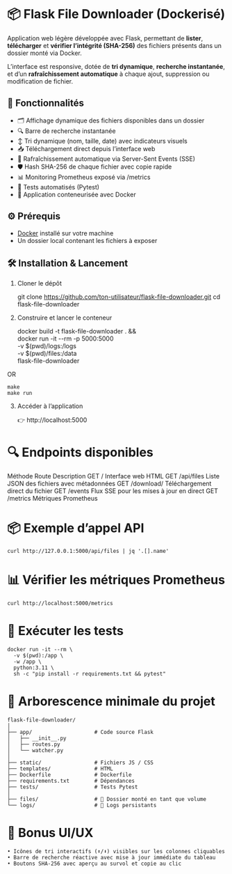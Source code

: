 # 📦 Flask File Downloader (Dockerisé)

Application web légère développée avec Flask, permettant de **lister**, **télécharger** et **vérifier l’intégrité (SHA-256)** des fichiers présents dans un dossier monté via Docker.

L’interface est responsive, dotée de **tri dynamique**, **recherche instantanée**, et d’un **rafraîchissement automatique** à chaque ajout, suppression ou modification de fichier.


## 🚀 Fonctionnalités

- 🗂️ Affichage dynamique des fichiers disponibles dans un dossier
- 🔍 Barre de recherche instantanée
- ↕️ Tri dynamique (nom, taille, date) avec indicateurs visuels
- 📥 Téléchargement direct depuis l’interface web
- 🔄 Rafraîchissement automatique via Server-Sent Events (SSE)
- 🛡️ Hash SHA-256 de chaque fichier avec copie rapide
- 📊 Monitoring Prometheus exposé via /metrics
- 🧪 Tests automatisés (Pytest)
- 🐳 Application conteneurisée avec Docker


## ⚙️ Prérequis

- [Docker](https://docs.docker.com/get-docker/) installé sur votre machine
- Un dossier local contenant les fichiers à exposer


## 🛠️ Installation & Lancement

1. Cloner le dépôt

	git clone https://github.com/ton-utilisateur/flask-file-downloader.git
	cd flask-file-downloader

2. Construire et lancer le conteneur

	docker build -t flask-file-downloader . && \
	docker run -it --rm -p 5000:5000 \
		-v $(pwd)/logs:/logs \
		-v $(pwd)/files:/data \
		flask-file-downloader

OR

	make
	make run

3. Accéder à l’application

	👉 http://localhost:5000


# 🔍 Endpoints disponibles

Méthode	Route	Description
GET	/	Interface web HTML
GET	/api/files	Liste JSON des fichiers avec métadonnées
GET	/download/<nom>	Téléchargement direct du fichier
GET	/events	Flux SSE pour les mises à jour en direct
GET /metrics Métriques Prometheus


# 📦 Exemple d’appel API

	curl http://127.0.0.1:5000/api/files | jq '.[].name'


# 📊 Vérifier les métriques Prometheus

	curl http://localhost:5000/metrics


# 🧪 Exécuter les tests

	docker run -it --rm \
	  -v $(pwd):/app \
	  -w /app \
	  python:3.11 \
	  sh -c "pip install -r requirements.txt && pytest"


# 📁 Arborescence minimale du projet
	
	flask-file-downloader/
	│
	├── app/                    # Code source Flask
	│   ├── __init__.py
	│   ├── routes.py
	│   └── watcher.py
	│
	├── static/                 # Fichiers JS / CSS
	├── templates/              # HTML
	├── Dockerfile              # Dockerfile
	├── requirements.txt        # Dépendances
	├── tests/                  # Tests Pytest
	│
	├── files/                  # 📂 Dossier monté en tant que volume
	└── logs/                   # 📂 Logs persistants


# 🧠 Bonus UI/UX
	• Icônes de tri interactifs (⬆️/⬇️) visibles sur les colonnes cliquables
	• Barre de recherche réactive avec mise à jour immédiate du tableau
	• Boutons SHA-256 avec aperçu au survol et copie au clic
